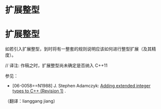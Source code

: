 # 扩展整型

# 扩展整型

如若引入扩展整型，到时将有一整套的规则说明应该如何进行整型扩展（及其精度）。

// 译注: 作稿之时，扩展整型尚未确定是否纳入 C++11

参见：

*   [06-0058==N1988] J. Stephen Adamczyk: [Adding extended integer types to C++ (Revision 1)](http://www.open-std.org/jtc1/sc22/wg21/docs/papers/2006/n1988.pdf) .

（翻译：lianggang jiang）